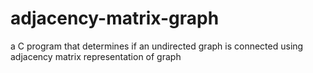 # adjacency-matrix-graph
a C program that determines if an undirected graph is connected using adjacency matrix representation of graph
